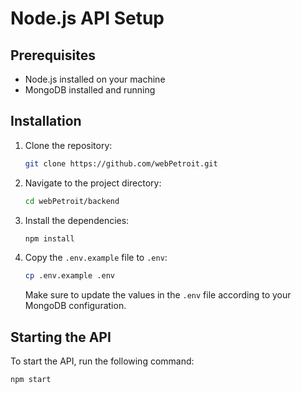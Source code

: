 # Node.js API Setup

## Prerequisites

- Node.js installed on your machine
- MongoDB installed and running

## Installation

1. Clone the repository:

   ```bash
   git clone https://github.com/webPetroit.git
   ```

2. Navigate to the project directory:

   ```bash
   cd webPetroit/backend
   ```

3. Install the dependencies:

   ```bash
   npm install
   ```

4. Copy the `.env.example` file to `.env`:

   ```bash
   cp .env.example .env
   ```

   Make sure to update the values in the `.env` file according to your MongoDB configuration.

## Starting the API

To start the API, run the following command:

```bash
npm start
```
